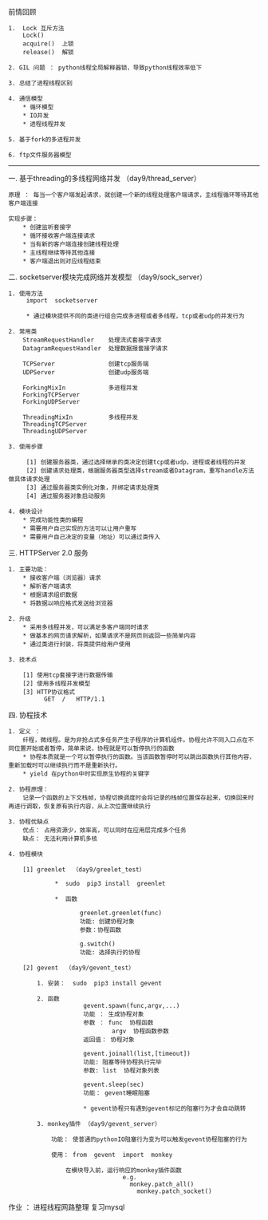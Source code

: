 前情回顾

	1.  Lock 互斥方法 
		Lock() 
	 	acquire()  上锁
	 	release()  解锁

	2. GIL 问题 ： python线程全局解释器锁，导致python线程效率低下

	3. 总结了进程线程区别

	4. 通信模型
		* 循环模型
	 	* IO并发
	 	* 进程线程并发

	5. 基于fork的多进程并发 

	6. ftp文件服务器模型

************************************************
一. 基于threading的多线程网络并发 （day9/thread_server）

	原理 ： 每当一个客户端发起请求，就创建一个新的线程处理客户端请求，主线程循环等待其他客户端连接

	实现步骤：
		* 创建监听套接字
		* 循环接收客户端连接请求
		* 当有新的客户端连接创建线程处理
		* 主线程继续等待其他连接
		* 客户端退出则对应线程结束


二. socketserver模块完成网络并发模型 （day9/sock_server）

    1. 使用方法 
		 import  socketserver

		 * 通过模块提供不同的类进行组合完成多进程或者多线程，tcp或者udp的并发行为
	
	2. 常用类
	    StreamRequestHandler    处理流式套接字请求
		DatagramRequestHandler  处理数据报套接字请求

		TCPServer               创建tcp服务端
		UDPServer               创建udp服务端

		ForkingMixIn            多进程并发
     	ForkingTCPServer
     	ForkingUDPServer

		ThreadingMixIn          多线程并发
		ThreadingTCPServer
		ThreadingUDPServer
  
	3. 使用步骤
	   
		 [1] 创建服务器类，通过选择继承的类决定创建tcp或者udp，进程或者线程的并发
		 [2] 创建请求处理类，根据服务器类型选择stream或者Datagram，重写handle方法做具体请求处理
		 [3] 通过服务器类实例化对象，并绑定请求处理类
		 [4] 通过服务器对象启动服务
 
    4. 模块设计
	   	* 完成功能性类的编程
		* 需要用户自己实现的方法可以让用户重写
		* 需要用户自己决定的变量（地址）可以通过类传入

三. HTTPServer 2.0 服务

    1. 主要功能：
	   	* 接收客户端（浏览器）请求
		* 解析客户端请求
		* 根据请求组织数据
		* 将数据以响应格式发送给浏览器
  
	2. 升级
	   	* 采用多线程并发，可以满足多客户端同时请求
		* 做基本的网页请求解析，如果请求不是网页则返回一些简单内容
		* 通过类进行封装，将类提供给用户使用
	
	3. 技术点

	  	[1] 使用tcp套接字进行数据传输
		[2] 使用多线程并发模型
		[3] HTTP协议格式
		      GET  /   HTTP/1.1


四. 协程技术

	1. 定义 ： 
		纤程，微线程。是为非抢占式多任务产生子程序的计算机组件。协程允许不同入口点在不同位置开始或者暂停，简单来说，协程就是可以暂停执行的函数
		* 协程本质就是一个可以暂停执行的函数。当该函数暂停时可以跳出函数执行其他内容，重新加载时可以继续执行而不是重新执行。
		* yield 在python中时实现原生协程的关键字
	
	2. 协程原理：
		记录一个函数的上下文栈帧，协程切换调度时会将记录的栈帧位置保存起来，切换回来时再进行调取，恢复原有执行内容，从上次位置继续执行

	3. 协程优缺点
		优点： 占用资源少，效率高，可以同时在应用层完成多个任务
		缺点： 无法利用计算机多核
	
	4. 协程模块
	   
		[1] greenlet  （day9/greelet_test）
		     
				 *  sudo  pip3 install  greenlet

				 *  函数
				    
						greenlet.greenlet(func)
						功能: 创建协程对象
						参数：协程函数
						
						g.switch()
						功能: 选择执行的协程

    	[2] gevent  （day9/gevent_test）

			1. 安装：  sudo  pip3 install gevent

			2. 函数
						 gevent.spawn(func,argv,...)
						 功能 ： 生成协程对象
						 参数 ： func  协程函数
						         argv  协程函数参数
						 返回值： 协程对象

						 gevent.joinall(list,[timeout])
						 功能: 阻塞等待协程执行完毕
						 参数: list  协程对象列表

						 gevent.sleep(sec)
						 功能： gevent睡眠阻塞

						 * gevent协程只有遇到gevent标记的阻塞行为才会自动跳转
				
			3. monkey插件 （day9/gevent_server） 

				功能： 使普通的pythonIO阻塞行为变为可以触发gevent协程阻塞的行为

				使用： from  gevent  import  monkey
						   
					在模块导入前，运行响应的monkey插件函数
									e.g. 
									  monkey.patch_all()
										monkey.patch_socket()


作业 ： 进程线程网路整理
				复习mysql

